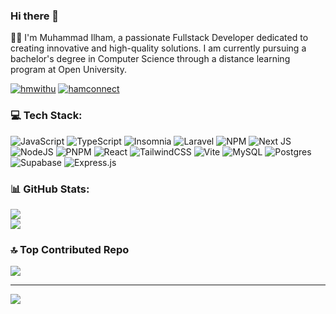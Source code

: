 ### Hi there 👋

👨‍💻 I'm Muhammad Ilham, a passionate Fullstack Developer dedicated to creating innovative and high-quality solutions. I am currently pursuing a bachelor's degree in Computer Science through a distance learning program at Open University.

[![hmwithu](https://img.shields.io/badge/Instagram-%23E4405F.svg?logo=Instagram&logoColor=white)](https://instagram.com/hmwithu) [![hamconnect](https://img.shields.io/badge/LinkedIn-%230077B5.svg?logo=linkedin&logoColor=white)](https://linkedin.com/in/hamconnect) 

### 💻 Tech Stack:
![JavaScript](https://img.shields.io/badge/javascript-%23323330.svg?style=for-the-badge&logo=javascript&logoColor=%23F7DF1E) ![TypeScript](https://img.shields.io/badge/typescript-%23007ACC.svg?style=for-the-badge&logo=typescript&logoColor=white) ![Insomnia](https://img.shields.io/badge/Insomnia-black?style=for-the-badge&logo=insomnia&logoColor=5849BE) ![Laravel](https://img.shields.io/badge/laravel-%23FF2D20.svg?style=for-the-badge&logo=laravel&logoColor=white) ![NPM](https://img.shields.io/badge/NPM-%23CB3837.svg?style=for-the-badge&logo=npm&logoColor=white) ![Next JS](https://img.shields.io/badge/Next-black?style=for-the-badge&logo=next.js&logoColor=white) ![NodeJS](https://img.shields.io/badge/node.js-6DA55F?style=for-the-badge&logo=node.js&logoColor=white) ![PNPM](https://img.shields.io/badge/pnpm-%234a4a4a.svg?style=for-the-badge&logo=pnpm&logoColor=f69220) ![React](https://img.shields.io/badge/react-%2320232a.svg?style=for-the-badge&logo=react&logoColor=%2361DAFB) ![TailwindCSS](https://img.shields.io/badge/tailwindcss-%2338B2AC.svg?style=for-the-badge&logo=tailwind-css&logoColor=white) ![Vite](https://img.shields.io/badge/vite-%23646CFF.svg?style=for-the-badge&logo=vite&logoColor=white) ![MySQL](https://img.shields.io/badge/mysql-4479A1.svg?style=for-the-badge&logo=mysql&logoColor=white) ![Postgres](https://img.shields.io/badge/postgres-%23316192.svg?style=for-the-badge&logo=postgresql&logoColor=white) ![Supabase](https://img.shields.io/badge/Supabase-3ECF8E?style=for-the-badge&logo=supabase&logoColor=white) ![Express.js](https://img.shields.io/badge/express.js-%23404d59.svg?style=for-the-badge&logo=express&logoColor=%2361DAFB)
### 📊 GitHub Stats:
![](https://github-readme-streak-stats.herokuapp.com/?user=hamgeek&theme=default&hide_border=false)<br/>
![](https://github-readme-stats.vercel.app/api/top-langs/?username=hamgeek&theme=default&hide_border=false&include_all_commits=false&count_private=false&layout=compact)

### 🔝 Top Contributed Repo
![](https://github-contributor-stats.vercel.app/api?username=hamgeek&limit=5&theme=default_repocard&combine_all_yearly_contributions=true)

---
[![](https://visitcount.itsvg.in/api?id=hamgeek&icon=0&color=12)](https://visitcount.itsvg.in)

<!-- Proudly created with GPRM ( https://gprm.itsvg.in ) -->
